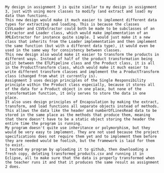 	My design in assignment 3 is quite similar to my design in assignment 3, just with using more classes to modify (and extract and load) my data than functions. 
	This new design would make it much easier to implement different data types for extracting and loading. This is because the classes CSVLoader and CSVExtractor could both be made to be subclasses of an Extractor and Loader class, which would make implementation of an XMLExtractor for instance quite simple. I would just make it a new class that inherits from the Loader implementation and then implement the same function (but with a different data type), it would even be used in the same way for consistency between classes.
	This new design also would make it easier to transform the products in different ways. Instead of half of the product transformation being split between the ETLPipeline class and the Product class, it is all in the ProductTransform class, which would make it much easier to write different transform classes and implement the a ProductTransform class (changed from what it currently is).
	Assignment 3 uses design principles of the Single Responsibility principle within the Product class especially, because it stores all of the data for a Product object in one place, but none of the transformation function, it only serves to store the data in one place. 
	It also uses design principles of Encapsulation by making the extract, transform, and load functions all separate objects instead of methods. This allows the data like the header and numberOfLinesRead data to be stored in the same place as the methods that produce them, meaning that there doesn't have to be a static object storing the header the entire time the program is running.
	My program doesn't quite use inheritance or polymorphism, but they would be very easy to implement. They are not used because the project specifications does not require them yet and to implement them before they are needed would be foolish, but the framework is laid for them to exist.
	I tested my program by uploading it to github, then downloading a fresh copy, deleting transformed_products.csv and running it in Eclipse, all to make sure that the data is properly transformed when the teacher runs it and that it produces the same result as assignment 2 does.